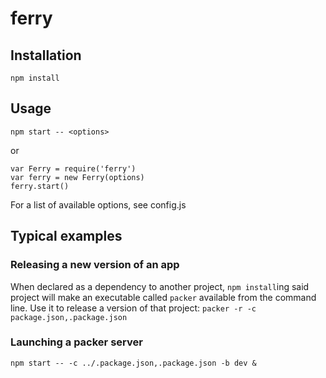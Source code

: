 ferry
===

## Installation

`npm install`

## Usage

`npm start -- <options>`

or

```
var Ferry = require('ferry')
var ferry = new Ferry(options)
ferry.start()
```

For a list of available options, see config.js

## Typical examples

### Releasing a new version of an app
When declared as a dependency to another project, `npm install`ing said project will make an executable called `packer` available from the command line. Use it to release a version of that project:
`packer -r -c package.json,.package.json`

### Launching a packer server
`npm start -- -c ../.package.json,.package.json -b dev &`
